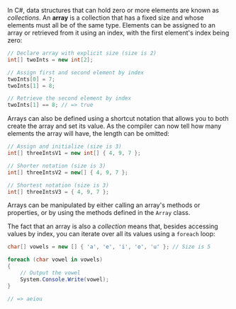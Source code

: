 In C#, data structures that can hold zero or more elements are known as _collections_. An **array** is a collection that has a fixed size and whose elements must all be of the same type. Elements can be assigned to an array or retrieved from it using an index, with the first element's index being zero:

```csharp
// Declare array with explicit size (size is 2)
int[] twoInts = new int[2];

// Assign first and second element by index
twoInts[0] = 7;
twoInts[1] = 8;

// Retrieve the second element by index
twoInts[1] == 8; // => true
```

Arrays can also be defined using a shortcut notation that allows you to both create the array and set its value. As the compiler can now tell how many elements the array will have, the length can be omitted:

```csharp
// Assign and initialize (size is 3)
int[] threeIntsV1 = new int[] { 4, 9, 7 };

// Shorter notation (size is 3)
int[] threeIntsV2 = new[] { 4, 9, 7 };

// Shortest notation (size is 3)
int[] threeIntsV3 = { 4, 9, 7 };
```

Arrays can be manipulated by either calling an array's methods or properties, or by using the methods defined in the `Array` class.

The fact that an array is also a _collection_ means that, besides accessing values by index, you can iterate over all its values using a `foreach` loop:

```csharp
char[] vowels = new [] { 'a', 'e', 'i', 'o', 'u' }; // Size is 5

foreach (char vowel in vowels)
{
    // Output the vowel
    System.Console.Write(vowel);
}

// => aeiou
```
